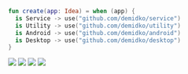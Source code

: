 ```kotlin
fun create(app: Idea) = when (app) {
  is Service -> use("github.com/demidko/service")
  is Utility -> use("github.com/demidko/utility")
  is Android -> use("github.com/demidko/android")
  is Desktop -> use("github.com/demidko/desktop")
}
```
[![](https://img.shields.io/badge/kotlin-service-orange?style=for-the-badge&logo=appveyor)](https://github.com/demidko/service/generate)
[![](https://img.shields.io/badge/c++23-utility-blue?style=for-the-badge&logo=appveyor)](https://github.com/demidko/utility/generate)
[![](https://img.shields.io/badge/kotlin-service-orange?style=for-the-badge&logo=appveyor)](https://github.com/demidko/android/generate)
[![](https://img.shields.io/badge/kotlin-service-orange?style=for-the-badge&logo=appveyor)](https://github.com/demidko/desktop/generate)
